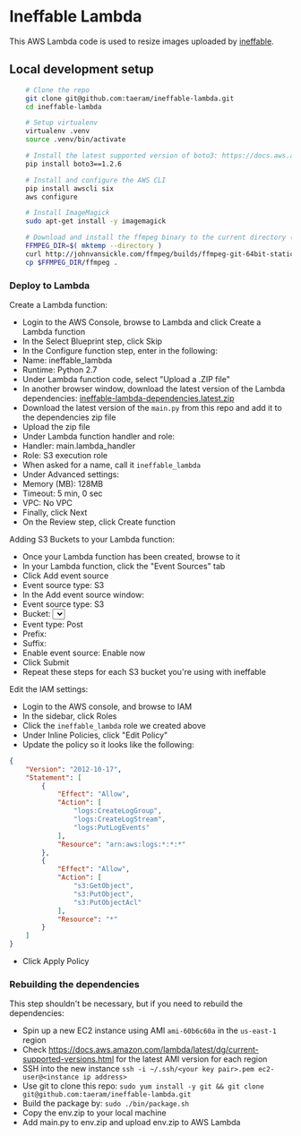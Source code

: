 # Ineffable Lambda
This AWS Lambda code is used to resize images uploaded by [ineffable](https://github.com/taeram/ineffable).

## Local development setup
```bash
    # Clone the repo
    git clone git@github.com:taeram/ineffable-lambda.git
    cd ineffable-lambda

    # Setup virtualenv
    virtualenv .venv
    source .venv/bin/activate

    # Install the latest supported version of boto3: https://docs.aws.amazon.com/lambda/latest/dg/current-supported-versions.html
    pip install boto3==1.2.6

    # Install and configure the AWS CLI
    pip install awscli six
    aws configure

    # Install ImageMagick
    sudo apt-get install -y imagemagick

    # Download and install the ffmpeg binary to the current directory (for converting .gif to .webm)
    FFMPEG_DIR=$( mktemp --directory )
    curl http://johnvansickle.com/ffmpeg/builds/ffmpeg-git-64bit-static.tar.xz | tar xJ --strip-components=1 -C $FFMPEG_DIR
    cp $FFMPEG_DIR/ffmpeg .
```

### Deploy to Lambda

Create a Lambda function:

* Login to the AWS Console, browse to Lambda and click Create a Lambda function
* In the Select Blueprint step, click Skip
* In the Configure function step, enter in the following:
 * Name: ineffable_lambda
 * Runtime: Python 2.7
* Under Lambda function code, select "Upload a .ZIP file"
 * In another browser window, download the latest version of the Lambda dependencies: [ineffable-lambda-dependencies.latest.zip](https://s3.amazonaws.com/ineffable-code/ineffable-lambda-dependencies.latest.zip)
 * Download the latest version of the `main.py` from this repo and add it to the dependencies zip file
 * Upload the zip file
* Under Lambda function handler and role:
 * Handler: main.lambda_handler
 * Role: S3 execution role
  * When asked for a name, call it `ineffable_lambda`
* Under Advanced settings:
 * Memory (MB): 128MB
 * Timeout: 5 min, 0 sec
 * VPC: No VPC
* Finally, click Next
* On the Review step, click Create function

Adding S3 Buckets to your Lambda function:

* Once your Lambda function has been created, browse to it
* In your Lambda function, click the "Event Sources" tab
* Click Add event source
 * Event source type: S3
* In the Add event source window:
 * Event source type: S3
 * Bucket: <select your S3 bucket>
 * Event type: Post
 * Prefix: <leave blank>
 * Suffix: <leave blank>
 * Enable event source: Enable now
* Click Submit
* Repeat these steps for each S3 bucket you're using with ineffable

Edit the IAM settings:

 * Login to the AWS console, and browse to IAM
 * In the sidebar, click Roles
 * Click the `ineffable_lambda` role we created above
 * Under Inline Policies, click "Edit Policy"
 * Update the policy so it looks like the following:
```json
{
    "Version": "2012-10-17",
    "Statement": [
        {
            "Effect": "Allow",
            "Action": [
                "logs:CreateLogGroup",
                "logs:CreateLogStream",
                "logs:PutLogEvents"
            ],
            "Resource": "arn:aws:logs:*:*:*"
        },
        {
            "Effect": "Allow",
            "Action": [
                "s3:GetObject",
                "s3:PutObject",
                "s3:PutObjectAcl"
            ],
            "Resource": "*"
        }
    ]
}
```
 * Click Apply Policy

### Rebuilding the dependencies

This step shouldn't be necessary, but if you need to rebuild the dependencies:

* Spin up a new EC2 instance using AMI `ami-60b6c60a` in the `us-east-1` region
 * Check https://docs.aws.amazon.com/lambda/latest/dg/current-supported-versions.html for the latest AMI version for each region
* SSH into the new instance `ssh -i ~/.ssh/<your key pair>.pem ec2-user@<instance ip address>`
* Use git to clone this repo: `sudo yum install -y git && git clone git@github.com:taeram/ineffable-lambda.git`
* Build the package by: `sudo ./bin/package.sh`
* Copy the env.zip to your local machine
* Add main.py to env.zip and upload env.zip to AWS Lambda
